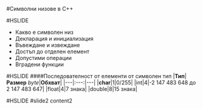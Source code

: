 #Символни низове в С++

#HSLIDE

* Какво е символен низ  
* Декларация и инициализация  
* Въвеждане и извеждане  
* Достъп до отделен елемент  
* Допустими операции  
* Вградени функции  

#HSLIDE
####Последователност от елементи от символен тип
|**__Тип__**|**__Размер__** _byte_|**__Обхват__**|
|---|:---:|---|
|**char**|1|0/255|
|int|4|-2 147 483 648 до 2 147 483 647|
|float|4|7 знака|
|double|8|15 знака|


#HSLIDE
#slide2
content2
